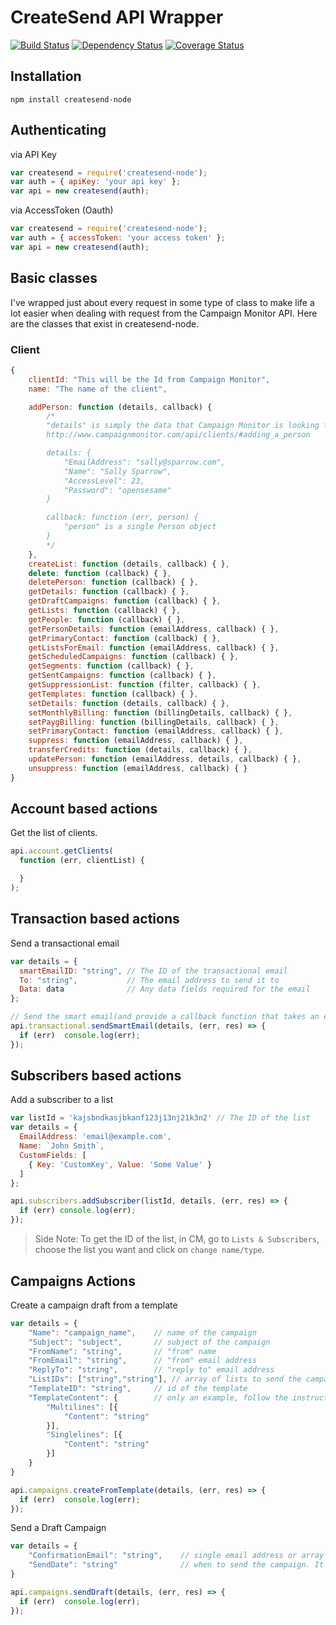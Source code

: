 # CreateSend API Wrapper

[![Build Status](https://travis-ci.org/nufyoot/createsend-node.png?branch=master)](https://travis-ci.org/nufyoot/createsend-node) [![Dependency Status](https://gemnasium.com/nufyoot/createsend-node.png)](https://gemnasium.com/nufyoot/createsend-node) [![Coverage Status](https://coveralls.io/repos/nufyoot/createsend-node/badge.svg)](https://coveralls.io/r/nufyoot/createsend-node)

## Installation

```
npm install createsend-node
```

## Authenticating

via API Key

```javascript
var createsend = require('createsend-node');
var auth = { apiKey: 'your api key' };
var api = new createsend(auth);
```

via AccessToken (Oauth)

```javascript
var createsend = require('createsend-node');
var auth = { accessToken: 'your access token' };
var api = new createsend(auth);
```

## Basic classes

I've wrapped just about every request in some type of class to make life a lot easier when dealing with request from the Campaign Monitor API. Here are the classes that exist in createsend-node.

### Client

```javascript
{
    clientId: "This will be the Id from Campaign Monitor",
    name: "The name of the client",

    addPerson: function (details, callback) {
        /*
        "details" is simply the data that Campaign Monitor is looking for according to
        http://www.campaignmonitor.com/api/clients/#adding_a_person

        details: {
            "EmailAddress": "sally@sparrow.com",
            "Name": "Sally Sparrow",
            "AccessLevel": 23,
            "Password": "opensesame"
        }

        callback: function (err, person) {
            "person" is a single Person object
        }
        */
    },
    createList: function (details, callback) { },
    delete: function (callback) { },
    deletePerson: function (callback) { },
    getDetails: function (callback) { },
    getDraftCampaigns: function (callback) { },
    getLists: function (callback) { },
    getPeople: function (callback) { },
    getPersonDetails: function (emailAddress, callback) { },
    getPrimaryContact: function (callback) { },
    getListsForEmail: function (emailAddress, callback) { },
    getScheduledCampaigns: function (callback) { },
    getSegments: function (callback) { },
    getSentCampaigns: function (callback) { },
    getSuppressionList: function (filter, callback) { },
    getTemplates: function (callback) { },
    setDetails: function (details, callback) { },
    setMonthlyBilling: function (billingDetails, callback) { },
    setPaygBilling: function (billingDetails, callback) { },
    setPrimaryContact: function (emailAddress, callback) { },
    suppress: function (emailAddress, callback) { },
    transferCredits: function (details, callback) { },
    updatePerson: function (emailAddress, details, callback) { },
    unsuppress: function (emailAddress, callback) { }
}
```

## Account based actions

Get the list of clients.

```javascript
api.account.getClients(
  function (err, clientList) {

  }
);
```

## Transaction based actions

Send a transactional email

```javascript
var details = {
  smartEmailID: "string", // The ID of the transactional email
  To: "string",           // The email address to send it to
  Data: data              // Any data fields required for the email
};

// Send the smart email(and provide a callback function that takes an error and a response parameter)
api.transactional.sendSmartEmail(details, (err, res) => {
  if (err)  console.log(err);
});
```

## Subscribers based actions

Add a subscriber to a list

```javascript
var listId = 'kajsbndkasjbkanf123j13nj21k3n2' // The ID of the list
var details = {
  EmailAddress: 'email@example.com',
  Name: `John Smith`,
  CustomFields: [
    { Key: 'CustomKey', Value: 'Some Value' }
  ]
};

api.subscribers.addSubscriber(listId, details, (err, res) => {
  if (err) console.log(err);
});
```

> Side Note: To get the ID of the list, in CM, go to `Lists & Subscribers`, choose the list you want and click on `change name/type`.

## Campaigns Actions

Create a campaign draft from a template

```javascript
var details = {
    "Name": "campaign_name",    // name of the campaign
    "Subject": "subject",       // subject of the campaign
    "FromName": "string",       // "from" name
    "FromEmail": "string",      // "from" email address
    "ReplyTo": "string",        // "reply to" email address
    "ListIDs": ["string","string"], // array of lists to send the campaign to
    "TemplateID": "string",     // id of the template
    "TemplateContent": {        // only an example, follow the instructions at https://www.campaignmonitor.com/api/campaigns/#creating-campaign-template to match your template
        "Multilines": [{
            "Content": "string"
        }],
        "Singlelines": [{
            "Content": "string"
        }]
    }
}

api.campaigns.createFromTemplate(details, (err, res) => {
  if (err)  console.log(err);
});
```

Send a Draft Campaign

```javascript
var details = {
    "ConfirmationEmail": "string",    // single email address or array (max 5) of addresses that will receive the confirmation of the campaign being sent correctly
    "SendDate": "string"              // when to send the campaign. It can be "Immediately" or a date in YYYY-MM-DD HH:MM format
}

api.campaigns.sendDraft(details, (err, res) => {
  if (err)  console.log(err);
});
```
